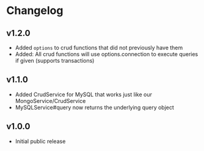 # Changelog

## v1.2.0
 * Added `options` to crud functions that did not previously have them
 * Added: All crud functions will use options.connection to execute queries if given (supports transactions) 

## v1.1.0
 * Added CrudService for MySQL that works just like our MongoService/CrudService
 * MySQLService#query now returns the underlying query object

## v1.0.0
 * Initial public release